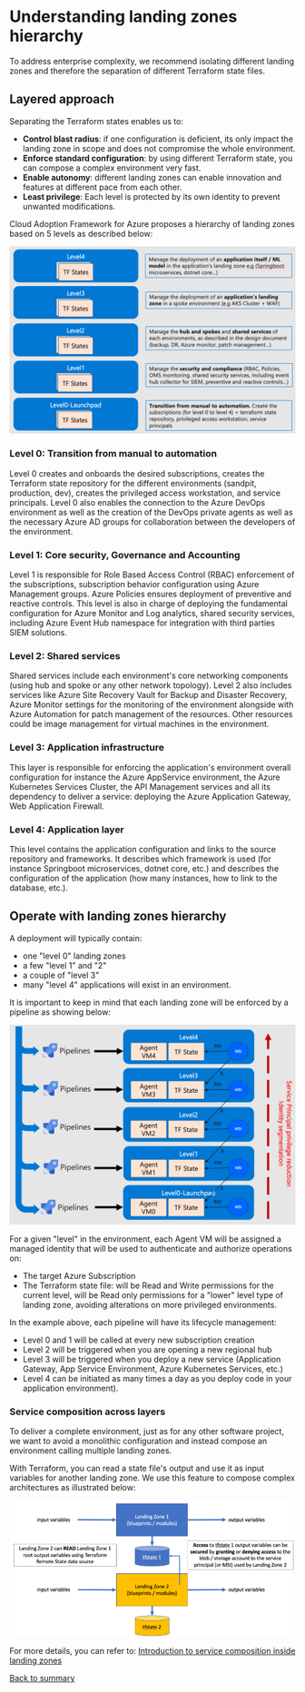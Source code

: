 # Understanding landing zones hierarchy

To address enterprise complexity, we recommend isolating different landing zones and therefore the separation of different Terraform state files.

## Layered approach

Separating the Terraform states enables us to:

- **Control blast radius**: if one configuration is deficient, its only impact the landing zone in scope and does not compromise the whole environment.
- **Enforce standard configuration**: by using different Terraform state, you can compose a complex environment very fast.
- **Enable autonomy**: different landing zones can enable innovation and features at different pace from each other.
- **Least privilege**: Each level is protected by its own identity to prevent unwanted modifications.

Cloud Adoption Framework for Azure proposes a hierarchy of landing zones based on 5 levels as described below:

![Hierarchy](../../_pictures/code_architecture/hierarchy.png)

### Level 0: Transition from manual to automation

Level 0 creates and onboards the desired subscriptions, creates the Terraform state repository for the different environments (sandpit, production, dev), creates the privileged access workstation, and service principals. Level 0 also enables the connection to the Azure DevOps environment as well as the creation of the DevOps private agents as well as the necessary Azure AD groups for collaboration between the developers of the environment.

### Level 1: Core security, Governance and Accounting

Level 1 is responsible for Role Based Access Control (RBAC) enforcement of the subscriptions, subscription behavior configuration using Azure Management groups. Azure Policies ensures deployment of preventive and reactive controls. This level is also in charge of deploying the fundamental configuration for Azure Monitor and Log analytics, shared security services, including Azure Event Hub namespace for integration with third parties SIEM solutions.

### Level 2: Shared services

Shared services include each environment's core networking components (using hub and spoke or any other network topology). Level 2 also includes services like Azure Site Recovery Vault for Backup and Disaster Recovery, Azure Monitor settings for the monitoring of the environment alongside with Azure Automation for patch management of the resources. Other resources could be image management for virtual machines in the environment.

### Level 3: Application infrastructure

This layer is responsible for enforcing the application's environment overall configuration for instance the Azure AppService environment, the Azure Kubernetes Services Cluster, the API Management services and all its dependency to deliver a service: deploying the Azure Application Gateway, Web Application Firewall.

### Level 4: Application layer

This level contains the application configuration and links to the source repository and frameworks. It describes which framework is used (for instance Springboot microservices, dotnet core, etc.) and describes the configuration of the application (how many instances, how to link to the database, etc.).

## Operate with landing zones hierarchy

A deployment will typically contain:

* one \"level 0\" landing zones
* a few \"level 1\" and \"2\"
* a couple of \"level 3\"
* many \"level 4\" applications will exist in an environment.

It is important to keep in mind that each landing zone will be enforced by a pipeline as showing below:

![Hierarchy3](../../_pictures/code_architecture/hierarchy3.png)

For a given "level" in the environment, each Agent VM will be assigned a managed identity that will be used to authenticate and authorize operations on:
- The target Azure Subscription
- The Terraform state file: will be Read and Write permissions for the current level, will be Read only permissions for a "lower" level type of landing zone, avoiding alterations on more privileged environments.

In the example above, each pipeline will have its lifecycle management:

* Level 0 and 1 will be called at every new subscription creation
* Level 2 will be triggered when you are opening a new regional hub
* Level 3 will be triggered when you deploy a new service (Application     Gateway, App Service Environment, Azure Kubernetes Services, etc.)
* Level 4 can be initiated as many times a day as you deploy code in your application environment).

### Service composition across layers

To deliver a complete environment, just as for any other software project, we want to avoid a monolithic configuration and instead compose an environment calling multiple landing zones.

With Terraform, you can read a state file's output and use it as input variables for another landing zone. We use this feature to compose complex architectures as illustrated below:

![Composition](../../_pictures/code_architecture/landingzone_composition.png)

For more details, you can refer to: [Introduction to service composition inside landing zones](./service_composition.md)

[Back to summary](../README.md)
